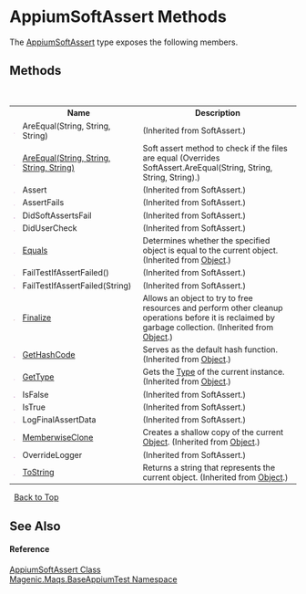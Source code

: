 # AppiumSoftAssert Methods
 

The <a href="MAQS_5/Appium_AUTOGENERATED/AppiumSoftAssert_Class">AppiumSoftAssert</a> type exposes the following members.


## Methods
&nbsp;<table><tr><th></th><th>Name</th><th>Description</th></tr><tr><td>![Public method](media/pubmethod.gif "Public method")</td><td>AreEqual(String, String, String)</td><td> (Inherited from SoftAssert.)</td></tr><tr><td>![Public method](media/pubmethod.gif "Public method")</td><td><a href="MAQS_5/Appium_AUTOGENERATED/AppiumSoftAssert-AreEqual_Method_(String,_String,_String,_String)">AreEqual(String, String, String, String)</a></td><td>
Soft assert method to check if the files are equal
 (Overrides SoftAssert.AreEqual(String, String, String, String).)</td></tr><tr><td>![Public method](media/pubmethod.gif "Public method")</td><td>Assert</td><td> (Inherited from SoftAssert.)</td></tr><tr><td>![Public method](media/pubmethod.gif "Public method")</td><td>AssertFails</td><td> (Inherited from SoftAssert.)</td></tr><tr><td>![Public method](media/pubmethod.gif "Public method")</td><td>DidSoftAssertsFail</td><td> (Inherited from SoftAssert.)</td></tr><tr><td>![Public method](media/pubmethod.gif "Public method")</td><td>DidUserCheck</td><td> (Inherited from SoftAssert.)</td></tr><tr><td>![Public method](media/pubmethod.gif "Public method")</td><td><a href="http://msdn2.microsoft.com/en-us/library/bsc2ak47" target="_blank">Equals</a></td><td>
Determines whether the specified object is equal to the current object.
 (Inherited from <a href="http://msdn2.microsoft.com/en-us/library/e5kfa45b" target="_blank">Object</a>.)</td></tr><tr><td>![Public method](media/pubmethod.gif "Public method")</td><td>FailTestIfAssertFailed()</td><td> (Inherited from SoftAssert.)</td></tr><tr><td>![Public method](media/pubmethod.gif "Public method")</td><td>FailTestIfAssertFailed(String)</td><td> (Inherited from SoftAssert.)</td></tr><tr><td>![Protected method](media/protmethod.gif "Protected method")</td><td><a href="http://msdn2.microsoft.com/en-us/library/4k87zsw7" target="_blank">Finalize</a></td><td>
Allows an object to try to free resources and perform other cleanup operations before it is reclaimed by garbage collection.
 (Inherited from <a href="http://msdn2.microsoft.com/en-us/library/e5kfa45b" target="_blank">Object</a>.)</td></tr><tr><td>![Public method](media/pubmethod.gif "Public method")</td><td><a href="http://msdn2.microsoft.com/en-us/library/zdee4b3y" target="_blank">GetHashCode</a></td><td>
Serves as the default hash function.
 (Inherited from <a href="http://msdn2.microsoft.com/en-us/library/e5kfa45b" target="_blank">Object</a>.)</td></tr><tr><td>![Public method](media/pubmethod.gif "Public method")</td><td><a href="http://msdn2.microsoft.com/en-us/library/dfwy45w9" target="_blank">GetType</a></td><td>
Gets the <a href="http://msdn2.microsoft.com/en-us/library/42892f65" target="_blank">Type</a> of the current instance.
 (Inherited from <a href="http://msdn2.microsoft.com/en-us/library/e5kfa45b" target="_blank">Object</a>.)</td></tr><tr><td>![Public method](media/pubmethod.gif "Public method")</td><td>IsFalse</td><td> (Inherited from SoftAssert.)</td></tr><tr><td>![Public method](media/pubmethod.gif "Public method")</td><td>IsTrue</td><td> (Inherited from SoftAssert.)</td></tr><tr><td>![Public method](media/pubmethod.gif "Public method")</td><td>LogFinalAssertData</td><td> (Inherited from SoftAssert.)</td></tr><tr><td>![Protected method](media/protmethod.gif "Protected method")</td><td><a href="http://msdn2.microsoft.com/en-us/library/57ctke0a" target="_blank">MemberwiseClone</a></td><td>
Creates a shallow copy of the current <a href="http://msdn2.microsoft.com/en-us/library/e5kfa45b" target="_blank">Object</a>.
 (Inherited from <a href="http://msdn2.microsoft.com/en-us/library/e5kfa45b" target="_blank">Object</a>.)</td></tr><tr><td>![Public method](media/pubmethod.gif "Public method")</td><td>OverrideLogger</td><td> (Inherited from SoftAssert.)</td></tr><tr><td>![Public method](media/pubmethod.gif "Public method")</td><td><a href="http://msdn2.microsoft.com/en-us/library/7bxwbwt2" target="_blank">ToString</a></td><td>
Returns a string that represents the current object.
 (Inherited from <a href="http://msdn2.microsoft.com/en-us/library/e5kfa45b" target="_blank">Object</a>.)</td></tr></table>&nbsp;
<a href="#appiumsoftassert-methods">Back to Top</a>

## See Also


#### Reference
<a href="MAQS_5/Appium_AUTOGENERATED/AppiumSoftAssert_Class">AppiumSoftAssert Class</a><br /><a href="MAQS_5/Appium_AUTOGENERATED/Magenic-Maqs-BaseAppiumTest_Namespace">Magenic.Maqs.BaseAppiumTest Namespace</a><br />